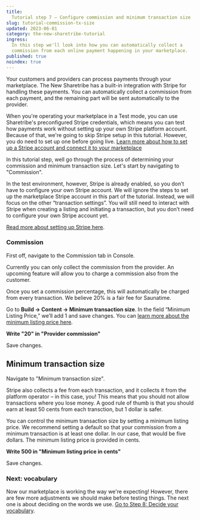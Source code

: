 ```yaml
---
title:
  Tutorial step 7 – Configure commission and minimum transaction size
slug: tutorial-commission-tx-size
updated: 2023-06-01
category: the-new-sharetribe-tutorial
ingress:
  In this step we'll look into how you can automatically collect a
  commission from each online payment happening in your marketplace.
published: true
noindex: true
---
```


Your customers and providers can process payments through your
marketplace. The New Sharetribe has a built-in integration with Stripe
for handling these payments. You can automatically collect a commission
from each payment, and the remaining part will be sent automatically to
the provider.

When you're operating your marketplace in a Test mode, you can use
Sharetribe's preconfigured Stripe credentials, which means you can test
how payments work without setting up your own Stripe platform account.
Because of that, we're going to skip Stripe setup in this tutorial.
However, you do need to set up one before going live.
[Learn more about how to set up a Stripe account and connect it to your marketplace](./how-to-stripe)

In this tutorial step, well go through the process of determining your
commission and minimum transaction size. Let's start by navigating to
"Commission".

In the test environment, however, Stripe is already enabled, so you
don’t have to configure your own Stripe account. We will ignore the
steps to set up the marketplace Stripe account in this part of the
tutorial. Instead, we will focus on the other “transaction settings”.
You will still need to interact with Stripe when creating a listing and
initiating a transaction, but you don’t need to configure your own
Stripe account yet.

[Read more about setting up Stripe here](/the-new-sharetribe/how-to-stripe/).

### Commission

First off, navigate to the Commission tab in Console.

Currently you can only collect the commission from the provider. An
upcoming feature will allow you to charge a commission also from the
customer.

Once you set a commission percentage, this will automatically be charged
from every transaction. We believe 20% is a fair fee for Saunatime.

Go to **Build → Content → Minimum transaction size**. In the field
“Minimum Listing Price,” we’ll add 1 and save changes. You can
[learn more about the minimum listing price here](https://www.sharetribe.com/docs/operator-guides/what-is-the-minimum-transaction-size).

**Write "20" in "Provider commission"**

Save changes.

## Minimum transaction size

Navigate to "Minimum transaction size".

Stripe also collects a fee from each transaction, and it collects it
from the platform operator – in this case, you! This means that you
should not allow transactions where you lose money. A good rule of thumb
is that you should earn at least 50 cents from each transction, but 1
dollar is safer.

You can control the minimum transaction size by setting a minimum
listing price. We recommend setting a default so that your commission
from a minimum transaction is at least one dollar. In our case, that
would be five dollars. The minimum listing price is provided in cents.

**Write 500 in "Minimum listing price in cents"**

Save changes.

### Next: vocabulary

Now our marketplace is working the way we're expecting! However, there
are few more adjustments we should make before testing things. The next
one is about deciding on the words we use.
[Go to Step 8: Decide your vocabulary](./tutorial-microcopy).
